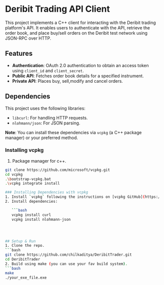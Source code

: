 # Deribit Trading API Client

This project implements a C++ client for interacting with the Deribit trading platform's API. It enables users to authenticate with the API, retrieve the order book, and place buy/sell orders on the Deribit test network using JSON-RPC over HTTP.


## Features

- **Authentication**: OAuth 2.0 authentication to obtain an access token using `client_id` and `client_secret`.
- **Public API**: Fetches order book details for a specified instrument.
- **Private API**: Places buy, sell,modify and cancel orders.

## Dependencies

This project uses the following libraries:

- `libcurl`: For handling HTTP requests.
- `nlohmann/json`: For JSON parsing.

**Note**: You can install these dependencies via `vcpkg` (a C++ package manager) or your preferred method.

### Installing vcpkg
   1. Package manager for c++.
   ```bash
   git clone https://github.com/microsoft/vcpkg.git
   cd vcpkg
   .\bootstrap-vcpkg.bat
   .\vcpkg integrate install

### Installing Dependencies with vcpkg
   1. Install `vcpkg` following the instructions on [vcpkg GitHub](https://github.com/microsoft/vcpkg).
   2. Install dependencies:

      ```bash
      vcpkg install curl
      vcpkg install nlohmann-json




## Setup & Run
1. Clone the repo.
   ```bash
   git clone https://github.com/chilkaditya/DeribitTrader.git
   cd DeribitTrader
2. Build using make (you can use your fav build system).
   ```bash
   make
   ./your_exe_file.exe




